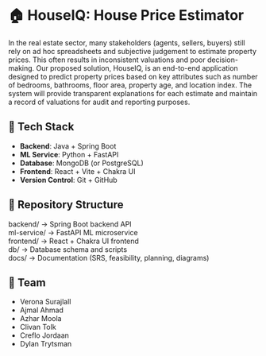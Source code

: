 # 🏠 HouseIQ: House Price Estimator

In the real estate sector, many stakeholders (agents, sellers, buyers) still rely on ad hoc spreadsheets and subjective judgement to estimate property prices. This often results in inconsistent valuations and poor decision-making. Our proposed solution, HouseIQ, is an end-to-end application designed to predict property prices based on key attributes such as number of bedrooms, bathrooms, floor area, property age, and location index. The system will provide transparent explanations for each estimate and maintain a record of valuations for audit and reporting purposes.

## 📌 Tech Stack
- **Backend**: Java + Spring Boot
- **ML Service**: Python + FastAPI
- **Database**: MongoDB (or PostgreSQL)
- **Frontend**: React + Vite + Chakra UI
- **Version Control**: Git + GitHub

## 📂 Repository Structure
backend/ → Spring Boot backend API  
ml-service/ → FastAPI ML microservice  
frontend/ → React + Chakra UI frontend  
db/ → Database schema and scripts  
docs/ → Documentation (SRS, feasibility, planning, diagrams)

## 👥 Team
- Verona Surajlall
- Ajmal Ahmad
- Azhar Moola
- Clivan Tolk
- Creflo Jordaan
- Dylan Trytsman
